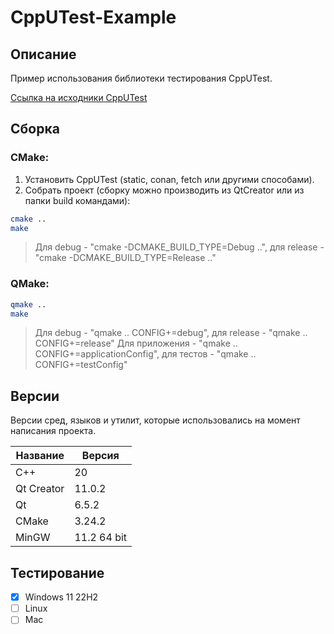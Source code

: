 # CppUTest-Example

## Описание

Пример использования библиотеки тестирования CppUTest.

[Ссылка на исходники CppUTest](https://github.com/cpputest/cpputest "CppUTest")

## Сборка

### CMake:

1. Установить CppUTest (static, conan, fetch или другими способами).
2. Собрать проект (cборку можно производить из QtCreator или из папки build командами):

```bash
cmake ..
make
```
> Для debug - "cmake -DCMAKE_BUILD_TYPE=Debug ..", для release - "cmake -DCMAKE_BUILD_TYPE=Release .."

### QMake:

```bash
qmake ..
make
```
> Для debug - "qmake .. CONFIG+=debug", для release - "qmake .. CONFIG+=release"
> Для приложения - "qmake .. CONFIG+=applicationConfig", для тестов - "qmake .. CONFIG+=testConfig"

## Версии

Версии сред, языков и утилит, которые использовались на момент написания проекта.

| Название   | Версия               |
| -----------|----------------------|
| C++        | 20                   |
| Qt Creator | 11.0.2               |
| Qt         | 6.5.2                |
| CMake      | 3.24.2               |
| MinGW      | 11.2 64 bit          |

## Тестирование

- [x] Windows 11 22H2
- [ ] Linux
- [ ] Mac